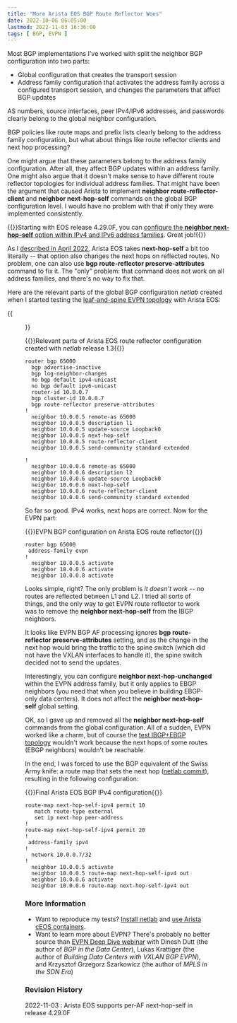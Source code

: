 ```yaml
---
title: "More Arista EOS BGP Route Reflector Woes"
date: 2022-10-06 06:05:00
lastmod: 2022-11-03 16:36:00
tags: [ BGP, EVPN ]
---
```

Most BGP implementations I've worked with split the neighbor BGP configuration into two parts:

* Global configuration that creates the transport session
* Address family configuration that activates the address family across a configured transport session, and changes the parameters that affect BGP updates

AS numbers, source interfaces, peer IPv4/IPv6 addresses, and passwords clearly belong to the global neighbor configuration.
<!--more-->
BGP policies like route maps and prefix lists clearly belong to the address family configuration, but what about things like route reflector clients and next hop processing?

One might argue that these parameters belong to the address family configuration. After all, they affect BGP updates within an address family. One might also argue that it doesn't make sense to have different route reflector topologies for individual address families. That might have been the argument that caused Arista to implement **neighbor route-reflector-client** and **neighbor next-hop-self** commands on the global BGP configuration level. I would have no problem with that if only they were implemented consistently.

{{<note info>}}Starting with EOS release 4.29.0F, you can [configure the **neighbor next-hop-self** option within IPv4 and IPv6 address families](https://www.arista.com/en/support/toi/eos-4-29-0f/16340-next-hop-self-in-address-family-mode-for-ipv4-and-ipv6-unicast). Great job!{{</note>}}

As I [described in April 2022](https://blog.ipspace.net/2022/04/eos-route-reflector-next-hop-self.html), Arista EOS takes **next-hop-self** a bit too literally -- that option also changes the next hops on reflected routes. No problem, one can also use **bgp route-reflector preserve-attributes** command to fix it. The "only" problem: that command does not work on all address families, and there's no way to fix that.

Here are the relevant parts of the global BGP configuration *netlab* created when I started testing the [leaf-and-spine EVPN topology](https://github.com/ipspace/netlab/blob/dev/tests/integration/evpn/vxlan-bridging-leaf-spine.yml) with Arista EOS:

{{<figure src="/2022/10/vxlan-evpn-eos-topology.png" caption="BGP session topology">}}

{{<cc>}}Relevant parts of Arista EOS route reflector configuration created with *netlab* release 1.3{{</cc>}}
```
router bgp 65000
  bgp advertise-inactive
  bgp log-neighbor-changes
  no bgp default ipv4-unicast
  no bgp default ipv6-unicast
  router-id 10.0.0.7
  bgp cluster-id 10.0.0.7
  bgp route-reflector preserve-attributes
!
  neighbor 10.0.0.5 remote-as 65000
  neighbor 10.0.0.5 description l1
  neighbor 10.0.0.5 update-source Loopback0
  neighbor 10.0.0.5 next-hop-self
  neighbor 10.0.0.5 route-reflector-client
  neighbor 10.0.0.5 send-community standard extended

!
  neighbor 10.0.0.6 remote-as 65000
  neighbor 10.0.0.6 description l2
  neighbor 10.0.0.6 update-source Loopback0
  neighbor 10.0.0.6 next-hop-self
  neighbor 10.0.0.6 route-reflector-client
  neighbor 10.0.0.6 send-community standard extended
```

So far so good. IPv4 works, next hops are correct. Now for the EVPN part:

{{<cc>}}EVPN BGP configuration on Arista EOS route reflector{{</cc>}}
```
router bgp 65000
 address-family evpn
!
  neighbor 10.0.0.5 activate
  neighbor 10.0.0.6 activate
  neighbor 10.0.0.8 activate
```

Looks simple, right? The only problem is *it doesn't work* -- no routes are reflected between L1 and L2. I tried all sorts of things, and the only way to get EVPN route reflector to work was to remove the **neighbor next-hop-self** from the IBGP neighbors.

It looks like EVPN BGP AF processing ignores **bgp route-reflector preserve-attributes** setting, and as the change in the next hop would bring the traffic to the spine switch (which did not have the VXLAN interfaces to handle it), the spine switch decided not to send the updates.

Interestingly, you can configure **neighbor next-hop-unchanged**  within the EVPN address family, but it only applies to EBGP neighbors (you need that when you believe in building EBGP-only data centers). It does not affect the **neighbor next-hop-self** global setting.

OK, so I gave up and removed all the **neighbor next-hop-self** commands from the global configuration. All of a sudden, EVPN worked like a charm, but of course the [test IBGP+EBGP topology](https://github.com/ipspace/netlab/blob/dev/tests/integration/bgp/ibgp-ebgp.yml) wouldn't work because the next hops of some routes (EBGP neighbors) wouldn't be reachable.

In the end, I was forced to use the BGP equivalent of the Swiss Army knife: a route map that sets the next hop ([netlab commit](https://github.com/ipspace/netlab/commit/be1c546aeb029960f231f3382ccf0768c918656a)), resulting in the following configuration:

{{<cc>}}Final Arista EOS BGP IPv4 configuration{{</cc>}}
```
route-map next-hop-self-ipv4 permit 10
   match route-type external
   set ip next-hop peer-address
!
route-map next-hop-self-ipv4 permit 20
!
 address-family ipv4
!
  network 10.0.0.7/32
!
  neighbor 10.0.0.5 activate
  neighbor 10.0.0.5 route-map next-hop-self-ipv4 out
  neighbor 10.0.0.6 activate
  neighbor 10.0.0.6 route-map next-hop-self-ipv4 out
```

### More Information

* Want to reproduce my tests? [Install netlab](https://netlab.tools/install/) and [use Arista cEOS containers](https://netlab.tools/labs/ceos/).
* Want to learn more about EVPN? There's probably no better source than [EVPN Deep Dive webinar](https://www.ipspace.net/EVPN_Technical_Deep_Dive) with Dinesh Dutt (the author of *BGP in the Data Center*), Lukas Krattiger (the author of *Building Data Centers with VXLAN BGP EVPN*), and Krzysztof Grzegorz Szarkowicz (the author of *MPLS in the SDN Era*)

### Revision History

2022-11-03
: Arista EOS supports per-AF next-hop-self in release 4.29.0F

